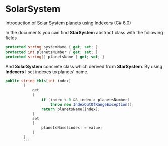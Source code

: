 # SolarSystem
Introduction of Solar System planets using Indexers (C# 6.0) 

In the documents you can find **StarSystem** abstract class with the following fields

```C#
protected string systemName { get; set; }
protected int planetsNumber { get; set; }
protected string[] planetsName { get; set; }
```
And **SolarSystem** concrete class which derived from **StarSystem**.
By using **Indexers** I set indexes to planets' name.

```C#
public string this[int index]
        {
            get
            {
                if (index < 0 && index > planetsNumber)
                    throw new IndexOutOfRangeException();
                return planetsName[index];
            }
            set
            {
                planetsName[index] = value;
            }
        }
        ```
